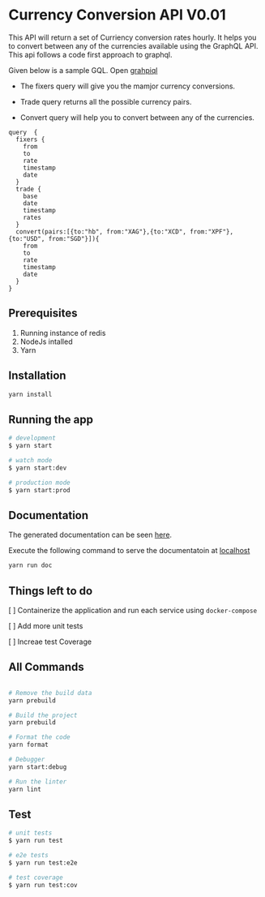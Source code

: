 # Currency Conversion API V0.01

This API will return a set of Curriency conversion rates hourly. It helps you to convert between any of the currencies available using the GraphQL API. This api follows a code first approach to graphql.

Given below is a sample GQL. Open [grahpiql](http://localhost:3000/graphql)

* The fixers query will give you the mamjor currency conversions.

* Trade query returns all the possible currency pairs.

* Convert query will help you to convert between any of the currencies.
  
```query
query  {
  fixers {
    from
    to
    rate
    timestamp
    date
  }
  trade {
    base
    date
    timestamp
    rates
  }
  convert(pairs:[{to:"hb", from:"XAG"},{to:"XCD", from:"XPF"},{to:"USD", from:"SGD"}]){
    from
    to
    rate
    timestamp
    date
  }
}
```

## Prerequisites

1. Running instance of redis
2. NodeJs intalled
3. Yarn

## Installation

```bash
yarn install
```

## Running the app

```bash
# development
$ yarn start

# watch mode
$ yarn start:dev

# production mode
$ yarn start:prod
```

## Documentation

The generated documentation can be seen [here](./documentation/).

Execute the following command to serve the documentatoin at [localhost](http://127.0.0.1:8080)

```bash
yarn run doc
```

## Things left to do

[ ] Containerize the application and run each service using `docker-compose`

[ ] Add more unit tests

[ ] Increae test Coverage

## All Commands

```bash

# Remove the build data
yarn prebuild

# Build the project
yarn prebuild

# Format the code
yarn format

# Debugger
yarn start:debug

# Run the linter
yarn lint

```

## Test

```bash
# unit tests
$ yarn run test

# e2e tests
$ yarn run test:e2e

# test coverage
$ yarn run test:cov
```
